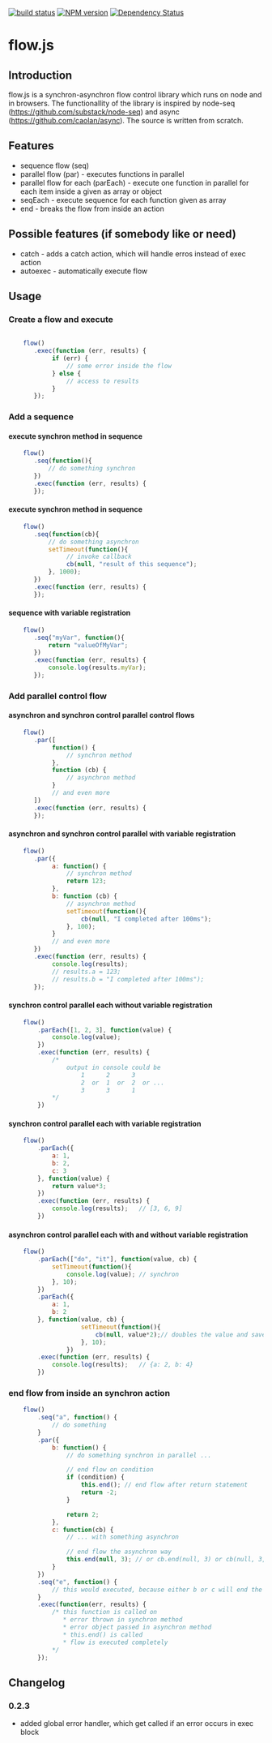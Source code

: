 [![build status](https://secure.travis-ci.org/it-ony/flow.js.png)](http://travis-ci.org/it-ony/flow.js)
[![NPM version](https://badge.fury.io/js/flow.js.png)](http://badge.fury.io/js/flow.js)
[![Dependency Status](https://david-dm.org/it-ony/flow.js.png)](https://david-dm.org/it-ony/flow.js)

# flow.js
## Introduction

flow.js is a synchron-asynchron flow control library which runs on node and in browsers.
The functionallity of the library is inspired by node-seq (https://github.com/substack/node-seq) and async (https://github.com/caolan/async). The source is written from scratch.

## Features

* sequence flow (seq)
* parallel flow (par) - executes functions in parallel
* parallel flow for each (parEach) - execute one function in parallel for each item inside a given as array or object
* seqEach - execute sequence for each function given as array
* end  - breaks the flow from inside an action

## Possible features (if somebody like or need)

* catch     - adds a catch action, which will handle erros instead of exec action
* autoexec  - automatically execute flow

## Usage

### Create a flow and execute

```javascript

    flow()
       .exec(function (err, results) {
            if (err) {
                // some error inside the flow
            } else {
                // access to results
            }
       });
```
### Add a sequence

#### execute synchron method in sequence

```javascript
    flow()
       .seq(function(){
           // do something synchron
       })
       .exec(function (err, results) {           
       });

```

#### execute synchron method in sequence

```javascript
    flow()
       .seq(function(cb){
           // do something asynchron
           setTimeout(function(){
                // invoke callback
                cb(null, "result of this sequence");
           }, 1000);
       })
       .exec(function (err, results) {
       });

```


#### sequence with variable registration

```javascript
    flow()
       .seq("myVar", function(){
           return "valueOfMyVar";
       })
       .exec(function (err, results) {
           console.log(results.myVar);
       });

```

### Add parallel control flow

#### asynchron and synchron control parallel control flows

```javascript
    flow()
       .par([
            function() {
                // synchron method
            },
            function (cb) {
                // asynchron method
            }
            // and even more
       ])
       .exec(function (err, results) {
       });

```

#### asynchron and synchron control parallel with variable registration

```javascript
    flow()
       .par({
            a: function() {
                // synchron method
                return 123;
            },
            b: function (cb) {
                // asynchron method
                setTimeout(function(){
                    cb(null, "I completed after 100ms");
                }, 100);
            }
            // and even more
       })
       .exec(function (err, results) {
            console.log(results);
            // results.a = 123;
            // results.b = "I completed after 100ms");
       });

```

#### synchron control parallel each without variable registration

```javascript
    flow()
        .parEach([1, 2, 3], function(value) {
            console.log(value);
        })
        .exec(function (err, results) {
            /*
                output in console could be
                    1      2      3
                    2  or  1  or  2  or ...
                    3      3      1
            */
        })

```

#### synchron control parallel each with variable registration

```javascript
    flow()
        .parEach({
            a: 1,
            b: 2,
            c: 3
        }, function(value) {
            return value*3;
        })
        .exec(function (err, results) {
            console.log(results);   // [3, 6, 9]
        })

```

#### asynchron control parallel each with and without variable registration

```javascript
    flow()
        .parEach(["do", "it"], function(value, cb) {
            setTimeout(function(){
                console.log(value); // synchron
            }, 10);
        })
        .parEach({
            a: 1,
            b: 2
        }, function(value, cb) {
                    setTimeout(function(){
                        cb(null, value*2);// doubles the value and saves it to a or b
                    }, 10);
                })
        .exec(function (err, results) {
            console.log(results);   // {a: 2, b: 4}
        })

```


### end flow from inside an synchron action

```javascript
    flow()
        .seq("a", function() {
            // do something
        }
        .par({
            b: function() {
                // do something synchron in parallel ...

                // end flow on condition
                if (condition) {
                    this.end(); // end flow after return statement
                    return -2;
                }

                return 2;
            },
            c: function(cb) {
                // ... with something asynchron

                // end flow the asynchron way
                this.end(null, 3); // or cb.end(null, 3) or cb(null, 3, true) or this(null, 3, true)
            }
        })
        .seq("e", function() {
            // this would executed, because either b or c will end the flow
        }
        .exec(function(err, results) {
            /* this function is called on
               * error thrown in synchron method
               * error object passed in asynchron method
               * this.end() is called
               * flow is executed completely
            */
        });
```

## Changelog

### 0.2.3

* added global error handler, which get called if an error occurs in exec block
